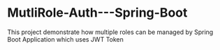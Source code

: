 # MutliRole-Auth---Spring-Boot
This project demonstrate how multiple roles can be managed by Spring Boot Application which uses JWT Token
